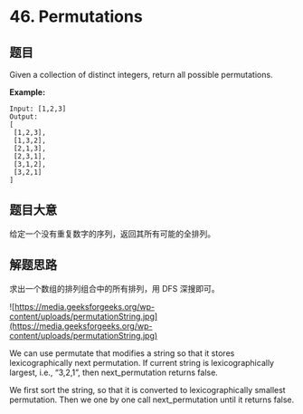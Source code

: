 ﻿# 46. Permutations
## 题⽬
Given a collection of distinct integers, return all possible permutations.

****Example:****
```
Input: [1,2,3]
Output:
[
 [1,2,3],
 [1,3,2],
 [2,1,3],
 [2,3,1],
 [3,1,2],
 [3,2,1]
]
```
## 题⽬⼤意
给定⼀个没有重复数字的序列，返回其所有可能的全排列。

## 解题思路
求出⼀个数组的排列组合中的所有排列，⽤ DFS 深搜即可。

![https://media.geeksforgeeks.org/wp-content/uploads/permutationString.jpg](https://media.geeksforgeeks.org/wp-content/uploads/permutationString.jpg)

We can use permutate that modifies a string so that it stores lexicographically next permutation. If current string is lexicographically largest, i.e., “3,2,1”, then next\_permutation returns false.

We first sort the string, so that it is converted to lexicographically smallest permutation. Then we one by one call next\_permutation until it returns false.